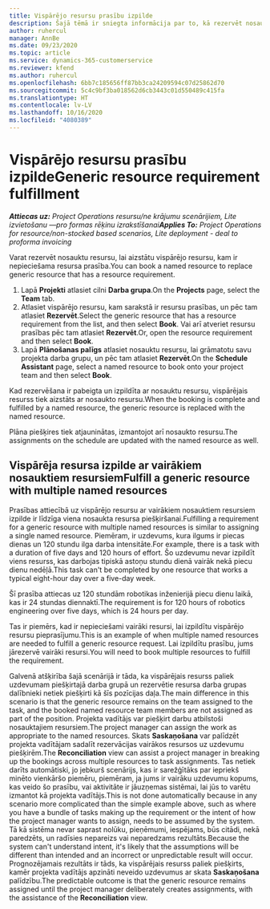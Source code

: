 ```yaml
---
title: Vispārējo resursu prasību izpilde
description: Šajā tēmā ir sniegta informācija par to, kā rezervēt nosaukumu resursus attiecībā uz vispārējo resursu prasībām.
author: ruhercul
manager: AnnBe
ms.date: 09/23/2020
ms.topic: article
ms.service: dynamics-365-customerservice
ms.reviewer: kfend
ms.author: ruhercul
ms.openlocfilehash: 6bb7c185656ff87bb3ca24209594c07d25862d70
ms.sourcegitcommit: 5c4c9bf3ba018562d6cb3443c01d550489c415fa
ms.translationtype: HT
ms.contentlocale: lv-LV
ms.lasthandoff: 10/16/2020
ms.locfileid: "4080389"
---
```

# <a name="generic-resource-requirement-fulfillment"></a><span data-ttu-id="82662-103">Vispārējo resursu prasību izpilde</span><span class="sxs-lookup"><span data-stu-id="82662-103">Generic resource requirement fulfillment</span></span>

<span data-ttu-id="82662-104">_**Attiecas uz:** Project Operations resursu/ne krājumu scenārijiem, Lite izvietošanu —pro formas rēķinu izrakstīšanai_</span><span class="sxs-lookup"><span data-stu-id="82662-104">_**Applies To:** Project Operations for resource/non-stocked based scenarios, Lite deployment - deal to proforma invoicing_</span></span>

<span data-ttu-id="82662-105">Varat rezervēt nosauktu resursu, lai aizstātu vispārējo resursu, kam ir nepieciešama resursa prasība.</span><span class="sxs-lookup"><span data-stu-id="82662-105">You can book a named resource to replace generic resource that has a resource requirement.</span></span>

1. <span data-ttu-id="82662-106">Lapā **Projekti** atlasiet cilni **Darba grupa**.</span><span class="sxs-lookup"><span data-stu-id="82662-106">On the **Projects** page, select the **Team** tab.</span></span>
2. <span data-ttu-id="82662-107">Atlasiet vispārējo resursu, kam sarakstā ir resursu prasības, un pēc tam atlasiet **Rezervēt**.</span><span class="sxs-lookup"><span data-stu-id="82662-107">Select the generic resource that has a resource requirement from the list, and then select **Book**.</span></span> <span data-ttu-id="82662-108">Vai arī atveriet resursu prasības pēc tam atlasiet **Rezervēt**.</span><span class="sxs-lookup"><span data-stu-id="82662-108">Or, open the resource requirement and then select **Book**.</span></span>
3. <span data-ttu-id="82662-109">Lapā **Plānošanas palīgs** atlasiet nosauktu resursu, lai grāmatotu savu projekta darba grupu, un pēc tam atlasiet **Rezervēt**.</span><span class="sxs-lookup"><span data-stu-id="82662-109">On the **Schedule Assistant** page, select a named resource to book onto your project team and then select **Book**.</span></span>

<span data-ttu-id="82662-110">Kad rezervēšana ir pabeigta un izpildīta ar nosauktu resursu, vispārējais resurss tiek aizstāts ar nosaukto resursu.</span><span class="sxs-lookup"><span data-stu-id="82662-110">When the booking is complete and fulfilled by a named resource, the generic resource is replaced with the named resource.</span></span>

<span data-ttu-id="82662-111">Plāna piešķires tiek atjauninātas, izmantojot arī nosaukto resursu.</span><span class="sxs-lookup"><span data-stu-id="82662-111">The assignments on the schedule are updated with the named resource as well.</span></span>

## <a name="fulfill-a-generic-resource-with-multiple-named-resources"></a><span data-ttu-id="82662-112">Vispārēja resursa izpilde ar vairākiem nosauktiem resursiem</span><span class="sxs-lookup"><span data-stu-id="82662-112">Fulfill a generic resource with multiple named resources</span></span>
<span data-ttu-id="82662-113">Prasības attiecībā uz vispārējo resursu ar vairākiem nosauktiem resursiem izpilde ir līdzīga viena nosaukta resursa piešķiršanai.</span><span class="sxs-lookup"><span data-stu-id="82662-113">Fulfilling a requirement for a generic resource with multiple named resources is similar to assigning a single named resource.</span></span> <span data-ttu-id="82662-114">Piemēram, ir uzdevums, kura ilgums ir piecas dienas un 120 stundu ilga darba intensitāte.</span><span class="sxs-lookup"><span data-stu-id="82662-114">For example, there is a task with a duration of five days and 120 hours of effort.</span></span> <span data-ttu-id="82662-115">Šo uzdevumu nevar izpildīt viens resurss, kas darbojas tipiskā astoņu stundu dienā vairāk nekā piecu dienu nedēļā.</span><span class="sxs-lookup"><span data-stu-id="82662-115">This task can't be completed by one resource that works a typical eight-hour day over a five-day week.</span></span> 

<span data-ttu-id="82662-116">Šī prasība attiecas uz 120 stundām robotikas inženierijā piecu dienu laikā, kas ir 24 stundas diennaktī.</span><span class="sxs-lookup"><span data-stu-id="82662-116">The requirement is for 120 hours of robotics engineering over five days, which is 24 hours per day.</span></span>

<span data-ttu-id="82662-117">Tas ir piemērs, kad ir nepieciešami vairāki resursi, lai izpildītu vispārējo resursu pieprasījumu.</span><span class="sxs-lookup"><span data-stu-id="82662-117">This is an example of when multiple named resources are needed to fulfill a generic resource request.</span></span> <span data-ttu-id="82662-118">Lai izpildītu prasību, jums jārezervē vairāki resursi.</span><span class="sxs-lookup"><span data-stu-id="82662-118">You will need to book multiple resources to fulfill the requirement.</span></span>

<span data-ttu-id="82662-119">Galvenā atšķirība šajā scenārijā ir tāda, ka vispārējais resurss paliek uzdevumam piešķirtajā darba grupā un rezervētie resursa darba grupas dalībnieki netiek piešķirti kā šīs pozīcijas daļa.</span><span class="sxs-lookup"><span data-stu-id="82662-119">The main difference in this scenario is that the generic resource remains on the team assigned to the task, and the booked named resource team members are not assigned as part of the position.</span></span> <span data-ttu-id="82662-120">Projekta vadītājs var piešķirt darbu atbilstoši nosauktajiem resursiem.</span><span class="sxs-lookup"><span data-stu-id="82662-120">The project manager can assign the work as appropriate to the named resources.</span></span> <span data-ttu-id="82662-121">Skats **Saskaņošana** var palīdzēt projekta vadītājam sadalīt rezervācijas vairākos resursos uz uzdevumu piešķirēm.</span><span class="sxs-lookup"><span data-stu-id="82662-121">The **Reconciliation** view can assist a project manager in breaking up the bookings across multiple resources to task assignments.</span></span> <span data-ttu-id="82662-122">Tas netiek darīts automātiski, jo jebkurš scenārijs, kas ir sarežģītāks par iepriekš minēto vienkāršo piemēru, piemēram, ja jums ir vairāku uzdevumu kopums, kas veido šo prasību, vai aktivitāte ir jāuzņemas sistēmai, lai jūs to varētu izmantot kā projekta vadītājs.</span><span class="sxs-lookup"><span data-stu-id="82662-122">This is not done automatically because in any scenario more complicated than the simple example above, such as where you have a bundle of tasks making up the requirement or the intent of how the project manager wants to assign, needs to be assumed by the system.</span></span> <span data-ttu-id="82662-123">Tā kā sistēma nevar saprast nolūku, pieņēmumi, iespējams, būs citādi, nekā paredzēts, un radīsies nepareizs vai neparedzams rezultāts.</span><span class="sxs-lookup"><span data-stu-id="82662-123">Because the system can't understand intent, it's likely that the assumptions will be different than intended and an incorrect or unpredictable result will occur.</span></span> <span data-ttu-id="82662-124">Prognozējamais rezultāts ir tāds, ka vispārējais resurss paliek piešķirts, kamēr projekta vadītājs apzināti neveido uzdevumus ar skata **Saskaņošana** palīdzību.</span><span class="sxs-lookup"><span data-stu-id="82662-124">The predictable outcome is that the generic resource remains assigned until the project manager deliberately creates assignments, with the assistance of the **Reconciliation** view.</span></span>



